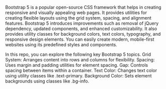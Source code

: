 Bootstrap 5 is a popular open-source CSS framework that helps in creating responsive and visually appealing web pages. It provides utilities for creating flexible layouts using the grid system, spacing, and alignment features. Bootstrap 5 introduces improvements such as removal of jQuery dependency, updated components, and enhanced customizability. It also provides utility classes for background colors, text colors, typography, and responsive design elements. You can easily create modern, mobile-first websites using its predefined styles and components.

In this repo, you can explore the following key Bootstrap 5 topics.
Grid System: Arranges content into rows and columns for flexibility.
Spacing: Uses margin and padding utilities for element spacing.
Gap: Controls spacing between items within a container.
Text Color: Changes text color using utility classes like .text-primary.
Background Color: Sets element backgrounds using classes like .bg-info.
